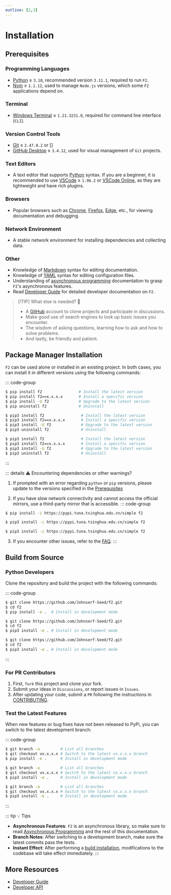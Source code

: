 ```yaml
---
outline: [2,3]
---
```


# Installation

## Prerequisites

### **Programming Languages**
   - [Python](https://www.python.org/) ≥ `3.10`, recommended version `3.11.1`, required to run `F2`.
   - [Nvm](https://github.com/nvm-sh/nvm) ≥ `1.1.12`, used to manage `Node.js` versions, which some `F2` applications depend on.
### **Terminal**
   - [Windows Terminal](https://aka.ms/terminal) ≥ `1.21.3231.0`, required for command line interface (`CLI`).
### **Version Control Tools**
   - [Git](https://git-scm.com/) ≥ `2.47.0.2` or []
   - [GitHub Desktop](https://desktop.github.com/) ≥ `3.4.12`, used for visual management of `Git` projects.
### **Text Editors**
   - A text editor that supports [Python](https://en.wikipedia.org/wiki/python) syntax. If you are a beginner, it is recommended to use [VSCode](https://code.visualstudio.com/) ≥ `1.96.2` or [VSCode Online](https://vscode.dev), as they are lightweight and have rich plugins.
### **Browsers**
   - Popular browsers such as [Chrome](https://www.google.com/chrome/), [Firefox](https://www.mozilla.org/firefox/), [Edge](https://www.microsoft.com/edge), etc., for viewing documentation and debugging.
### **Network Environment**
   - A stable network environment for installing dependencies and collecting data.
### **Other**
   - Knowledge of [Markdown](https://www.markdownguide.org/) syntax for editing documentation.
   - Knowledge of [YAML](https://yaml.org/) syntax for editing configuration files.
   - Understanding of [asynchronous programming](https://docs.python.org/3/library/asyncio.html) documentation to grasp `F2`'s asynchronous features.
   - Read [Developer Guide](/guide/what-is-f2) for detailed developer documentation on `F2`.

> [!TIP] What else is needed? 🤔
> - A [GitHub](https://github.com) account to clone projects and participate in discussions.
> - Make good use of search engines to look up basic issues you encounter.
> - The wisdom of asking questions, learning how to ask and how to solve problems.
> - And lastly, be friendly and patient.

## Package Manager Installation

`F2` can be used alone or installed in an existing project. In both cases, you can install it in different versions using the following commands:

::: code-group

```sh [Windows]
$ pip install f2                # Install the latest version
$ pip install f2==x.x.x.x       # Install a specific version
$ pip install -U f2             # Upgrade to the latest version
$ pip uninstall f2              # Uninstall
```

```sh [Linux]
$ pip3 install f2                # Install the latest version
$ pip3 install f2==x.x.x.x       # Install a specific version
$ pip3 install -U f2             # Upgrade to the latest version
$ pip3 uninstall f2              # Uninstall
```

```sh [MacOS]
$ pip3 install f2                # Install the latest version
$ pip3 install f2==x.x.x.x       # Install a specific version
$ pip3 install -U f2             # Upgrade to the latest version
$ pip3 uninstall f2              # Uninstall
```
:::

::: details :warning: Encountering dependencies or other warnings?
1. If prompted with an error regarding `python` or `pip` versions, please update to the versions specified in the [Prerequisites](#prerequisites)

2. If you have slow network connectivity and cannot access the official mirrors, use a third-party mirror that is accessible.
::: code-group

```sh [Windows]
$ pip install -i https://pypi.tuna.tsinghua.edu.cn/simple f2
```

```sh [Linux]
$ pip3 install -i https://pypi.tuna.tsinghua.edu.cn/simple f2
```

```sh [MacOS]
$ pip3 install -i https://pypi.tuna.tsinghua.edu.cn/simple f2
```

3. If you encounter other issues, refer to the [FAQ](/en/faq).
:::

## Build from Source

### Python Developers

Clone the repository and build the project with the following commands:

::: code-group

```sh [Windows]
$ git clone https://github.com/Johnserf-Seed/f2.git
$ cd f2
$ pip install -e .  # Install in development mode
```

```sh [Linux]
$ git clone https://github.com/Johnserf-Seed/f2.git
$ cd f2
$ pip3 install -e . # Install in development mode
```

```sh [MacOS]
$ git clone https://github.com/Johnserf-Seed/f2.git
$ cd f2
$ pip3 install -e . # Install in development mode
```
:::

### For PR Contributors

1. First, `fork` this project and clone your fork.
2. Submit your ideas in `Discussions`, or report issues in `Issues`.
3. After updating your code, submit a `PR` following the instructions in [CONTRIBUTING](https://github.com/Johnserf-Seed/f2/blob/main/CONTRIBUTING.en.md).

### Test the Latest Features

When new features or bug fixes have not been released to PyPi, you can switch to the latest development branch:

::: code-group

```sh [Windows]
$ git branch -a         # List all branches
$ git checkout vx.x.x.x # Switch to the latest vx.x.x.x branch
$ pip install -e .      # Install in development mode
```

```sh [Linux]
$ git branch -a         # List all branches
$ git checkout vx.x.x.x # Switch to the latest vx.x.x.x branch
$ pip3 install -e .     # Install in development mode
```

```sh [MacOS]
$ git branch -a         # List all branches
$ git checkout vx.x.x.x # Switch to the latest vx.x.x.x branch
$ pip3 install -e .     # Install in development mode
```
:::

::: tip :bulb: Tips
- **Asynchronous Features**: `F2` is an asynchronous library, so make sure to read [Asynchronous Programming](https://docs.python.org/3/library/asyncio.html) and the rest of this documentation.
- **Branch Notes**: After switching to a development branch, make sure the latest commits pass the tests.
- **Instant Effect**: After performing a [build installation](#build-from-source), modifications to the codebase will take effect immediately.
:::

## More Resources
  - [Developer Guide](/en/guide/what-is-f2)
  - [Developer API](/en/guide/api-examples)